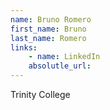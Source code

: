 ```yaml
---
name: Bruno Romero
first_name: Bruno
last_name: Romero
links:
	- name: LinkedIn
	absolutle_url:
---
```

Trinity College
